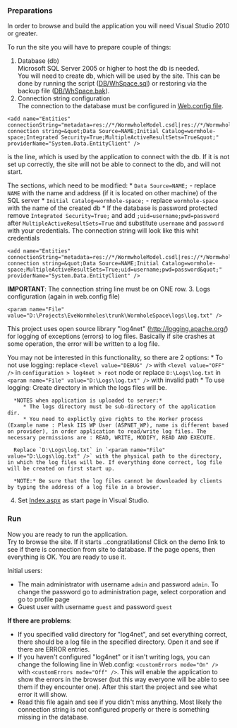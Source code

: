 ### Preparations

In order to browse and build the application you will need Visual Studio 2010 or greater.

To run the site you will have to prepare couple of things:  

1. Database (db)  
  Microsoft SQL Server 2005 or higher to host the db is needed.  
  You will need to create db, which will be used by the site. This can be done by running the script ([DB/WhSpace.sql](https://github.com/raste/Wh-Space/blob/master/DB/WhSpace.sql)) or restoring via the backup file ([DB/WhSpace.bak](https://github.com/raste/Wh-Space/blob/master/DB/WhSpace.bak)).  
2. Connection string configuration  
  The connection to the database must be configured in [Web.config file](https://github.com/raste/Wh-Space/blob/master/Source/WormholeSpace/Web.config).  

  ```
<add name="Entities" connectionString="metadata=res://*/WormwholeModel.csdl|res://*/WormwholeModel.ssdl|res://*/WormwholeModel.msl;provider=System.Data.SqlClient;provider connection string=&quot;Data Source=NAME;Initial Catalog=wormhole-space;Integrated Security=True;MultipleActiveResultSets=True&quot;" providerName="System.Data.EntityClient" />
  ``` 
  is the line, which is used by the application to connect with the db. If it is not set up correctly, the site will not be able to connect to the db, and will not start.

  The sections, which need to be modified:
    * `Data Source=NAME;` - replace `NAME` with the name and address (if it is located on other machine) of the SQL server 
    * `Initial Catalog=wormhole-space;` - replace `wormhole-space` with the name of the created db
    *  If the database is password protected remove `Integrated Security=True;` and add `;uid=username;pwd=password` after `MultipleActiveResultSets=True` and substitute `username` and `password` with your credentials.
      The connection string will look like this whit credentials  
  ```
<add name="Entities" connectionString="metadata=res://*/WormwholeModel.csdl|res://*/WormwholeModel.ssdl|res://*/WormwholeModel.msl;provider=System.Data.SqlClient;provider connection string=&quot;Data Source=NAME;Initial Catalog=wormhole-space;MultipleActiveResultSets=True;uid=username;pwd=password&quot;" providerName="System.Data.EntityClient" />
 ```  
   
   **IMPORTANT**: The connection string line must be on ONE row.
3. Logs configuration (again in web.config file)
  ```
  <param name="File" value="D:\Projects\EveWormholes\trunk\WormholeSpace\logs\log.txt" />
  ```
  This project uses open source library "log4net" (http://logging.apache.org/) for logging of exceptions (errors) to log files. Basically if site crashes at some operation, the error will be written to a log file.
  
  You may not be interested in this functionality, so there are 2 options:
    * To not use logging: 
      replace `<level value="DEBUG" />` with `<level value="OFF" />` in `configuration > log4net > root` node or replace `D:\Logs\log.txt` in `<param name="File" value="D:\Logs\log.txt" />` with invalid path
    * To use logging:
      Create directory in which the logs files will be.  
      
      *NOTES when application is uploaded to server:*  
         * The logs directory must be sub-directory of the application dir.  
         * You need to explictly give rights to the Worker process (Example name : Plesk IIS WP User (ASPNET_WP), name is different based on provider), in order application to read/write log files. The necessary permissions are : READ, WRITE, MODIFY, READ AND EXECUTE. 
      
      Replace `D:\Logs\log.txt` in `<param name="File" value="D:\Logs\log.txt" />` with the physical path to the directory, in which the log files will be. If everything done correct, log file will be created on first start up.
      
      *NOTE:* Be sure that the log files cannot be downloaded by clients by typing the address of a log file in a browser.
4. Set [Index.aspx](https://github.com/raste/Wh-Space/blob/master/Source/WormholeSpace/Index.aspx) as start page in Visual Studio. 

### Run

Now you are ready to run the application.  
Try to browse the site. If it starts ..congratilations! Click on the demo link to see if there is connection from site to database. If the page opens, then everything is OK. You are ready to use it.  

Initial users:  
  * The main administrator with username `admin` and password `admin`. To change the password go to administration page, select corporation and go to profile page
  * Guest user with username `guest` and password `guest`

**If there are problems**:  
  * If you specified valid directory for "log4net", and set everything correct, there should be a log file in the specified directory. Open it and see if there are ERROR entries.  
  * If you haven't configured "log4net" or it isn't writing logs, you can change the following line in Web.config: `<customErrors mode="On" />` with `<customErrors mode="Off" />`. This will enable the application to show the errors in the browser (but this way everyone will be able to see them if they encounter one). After this start the project and see what error it will show.  
  * Read this file again and see if you didn't miss anything. Most likely the connection string is not configured properly or there is something missing in the database.
